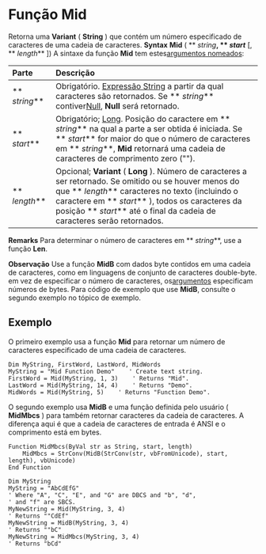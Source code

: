 
# Função Mid



Retorna uma  **Variant** ( **String** ) que contém um número especificado de caracteres de uma cadeia de caracteres.
 **Syntax**
 **Mid** ( ** _string_**, ** _start_** [, ** _length_** ])
A sintaxe da função  **Mid** tem estes[argumentos nomeados](b8bdf64f-5920-1ae9-16d0-b26d09524a30.md):


|**Parte**|**Descrição**|
|:-----|:-----|
|** _string_**|Obrigatório. [Expressão String](b8bdf64f-5920-1ae9-16d0-b26d09524a30.md) a partir da qual caracteres são retornados. Se ** _string_** contiver[Null](b8bdf64f-5920-1ae9-16d0-b26d09524a30.md),  **Null** será retornado.|
|** _start_**|Obrigatório; [Long](b8bdf64f-5920-1ae9-16d0-b26d09524a30.md). Posição do caractere em  ** _string_** na qual a parte a ser obtida é iniciada. Se ** _start_** for maior do que o número de caracteres em ** _string_**, **Mid** retornará uma cadeia de caracteres de comprimento zero ("").|
|** _length_**|Opcional;  **Variant** ( **Long** ). Número de caracteres a ser retornado. Se omitido ou se houver menos do que ** _length_** caracteres no texto (incluindo o caractere em ** _start_** ), todos os caracteres da posição ** _start_** até o final da cadeia de caracteres serão retornados.|
 **Remarks**
Para determinar o número de caracteres em  ** _string_**, use a função **Len**.

 **Observação**  Use a função  **MidB** com dados byte contidos em uma cadeia de caracteres, como em linguagens de conjunto de caracteres double-byte. em vez de especificar o número de caracteres, os[argumentos](b8bdf64f-5920-1ae9-16d0-b26d09524a30.md) especificam números de bytes. Para código de exemplo que use **MidB**, consulte o segundo exemplo no tópico de exemplo.


## Exemplo

O primeiro exemplo usa a função  **Mid** para retornar um número de caracteres especificado de uma cadeia de caracteres.


```
Dim MyString, FirstWord, LastWord, MidWords
MyString = "Mid Function Demo"    ' Create text string.
FirstWord = Mid(MyString, 1, 3)    ' Returns "Mid".
LastWord = Mid(MyString, 14, 4)    ' Returns "Demo".
MidWords = Mid(MyString, 5)    ' Returns "Function Demo".

```

O segundo exemplo usa  **MidB** e uma função definida pelo usuário ( **MidMbcs** ) para também retornar caracteres da cadeia de caracteres. A diferença aqui é que a cadeia de caracteres de entrada é ANSI e o comprimento está em bytes.




```
Function MidMbcs(ByVal str as String, start, length)
    MidMbcs = StrConv(MidB(StrConv(str, vbFromUnicode), start, length), vbUnicode)
End Function

Dim MyString
MyString = "AbCdEfG"
' Where "A", "C", "E", and "G" are DBCS and "b", "d", 
' and "f" are SBCS.
MyNewString = Mid(MyString, 3, 4)
' Returns ""CdEf"
MyNewString = MidB(MyString, 3, 4)
' Returns ""bC"
MyNewString = MidMbcs(MyString, 3, 4)
' Returns "bCd"


```

